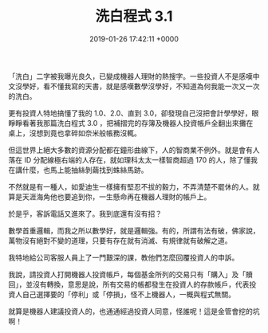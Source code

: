 ﻿---
layout: post
title: 洗白程式 3.1
date: 2019-01-26 17:42:11 +0000
category: 謅
tags: [意有所指]
---


「洗白」二字被我曝光良久，已變成機器人理財的熱搜字。一些投資人不是感嘆中文沒學好，看不懂我寫的天書，就是感嘆數學沒學好，不知道為何我能一次又一次的洗白。

<!--more-->
更有投資人特地搞懂了我的 1.0、2.0、直到 3.0，卻發現自己沒把會計學學好，眼睜睜看著我那篇洗白程式 3.0 ，把補摺完的存簿及機器人投資帳戶全翻出來攤在桌上，沒想到竟也拿碎如奈米般帳務沒輒。

但這世界上絕大多數的資源分配都在鐘形曲線下，人的智商業不例外。就是會有人落在 ID 分配線極右端的人存在，就如理科太太一樣智商超過 170 的人，除了懂我在講什麼，也馬上能抽絲剝繭找到蛛絲馬跡。

不然就是有一種人，如愛迪生一樣擁有堅忍不拔的毅力，不弄清楚不罷休的人。就算是天涯海角他也要追到你，一生懸命再在機器人理財的帳戶上。

於是乎，客訴電話又進來了。我到底還有沒有招？

數學首重邏輯，而我之所以數學好，就是邏輯強。有的，所謂有法有破，佛家說，萬物沒有絕對不變的道理，只要有存在就有消滅、有規律就有破解之道。

我特地給公司客服人員上了一門艱深的課，教他們怎麼回覆投資人的申訴。

我說，請投資人打開機器人投資帳戶，每個基金所列的交易只有「購入」及「贖回」，並沒有轉換，意思是說，所有交易的帳都發生在投資人的存款帳戶，代表投資人自己選擇要的「停利」或「停損」，怪不上機器人，一概與程式無關。

就算是機器人建議投資人的，也通通經過投資人同意，怪誰呢！這是金管會挖的坑啊！